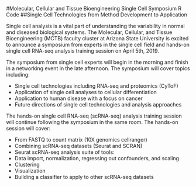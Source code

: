 #Molecular, Cellular and Tissue Bioengineering Single Cell Symposium R Code
##Single Cell Technologies from Method Development to Application

Single cell analysis is a vital part of understanding the variability in normal and diseased biological systems. The Molecular, Cellular, and Tissue Bioengineering (MCTB) faculty cluster at Arizona State University is excited to announce a symposium from experts in the single cell field and hands-on single cell RNA-seq analysis training session on April 5th, 2019.

The symposium from single cell experts will begin in the morning and finish in a networking event in the late afternoon. The symposium will cover topics including:

- Single cell technologies including RNA-seq and proteomics (CyToF)
- Application of single cell analyses to cellular differentiation
- Application to human disease with a focus on cancer
- Future directions of single cell technologies and analysis approaches

The hands-on single cell RNA-seq (scRNA-seq) analysis training session will continue following the symposium in the same room. The hands-on session will cover:
- From FASTQ to count matrix (10X genomics cellranger)
- Combining scRNA-seq datasets (Seurat and SCRAN)
- Seurat scRNA-seq analysis suite of tools:
- Data import, normalization, regressing out confounders, and scaling
- Clustering
- Visualization
- Building a classifier to apply to other scRNA-seq datasets
